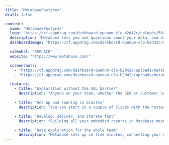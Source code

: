 ```yaml
---
title: "MetabasePostgres"
draft: false

content:
  name: "MetabasePostgres"
  logo: "https://cf.appdrag.com/dashboard-openvm-clo-b2d42c/uploads/58480fc5cef1014c0b5e4941-eTvG.png"
  description: "Metabase lets you ask questions about your data, and displays answers in clear formats such as a bar graph or detailed table. You can save your questions for later, or group them into great-looking dashboards. It's easy to share questions and dashboards with the rest of your team."
  dashboardImage: "https://cf.appdrag.com/dashboard-openvm-clo-b2d42c/uploads/metabase2-OcFL.png"

  videoUrl: "REPLACE"
  website: "https://www.metabase.com/"

  screenshots:
    - "https://cf.appdrag.com/dashboard-openvm-clo-b2d42c/uploads/metabase2-OcFL.png"
    - "https://cf.appdrag.com/dashboard-openvm-clo-b2d42c/uploads/metabase-ONrK.png"

  features:
    - title: "Exploration without the SQL barrier"
      description: "Anyone on your team, whether the CEO or customer support, can get answers to questions about your data with just a few clicks. When the questions get more complicated, SQL and the Metabase notebook editor can be used by the data-savvy."

    - title: "Get up and running in minutes"
      description: "You can start in a couple of clicks with the hosted version, or use Docker to get up and running on your own for free. Then you connect to your data, invite your team, and you have a business intelligence solution that would usually take a sales call."

    - title: "Develop, deliver, and iterate fast"
      description: "Building all your embedded reports in Metabase means quick development and iteration cycles, letting you deliver data and dashboards to your customers even faster. Plus, with just a few clicks you can customize the look and feel to match your own brand."

    - title: "Data exploration for the whole team"
      description: "Metabase sets up in five minutes, connecting your database and bringing its data to life in beautiful visualizations. An intuitive interface makes data exploration feel like second nature. opening data up for everyone, not just analysts and developers."
---
```


